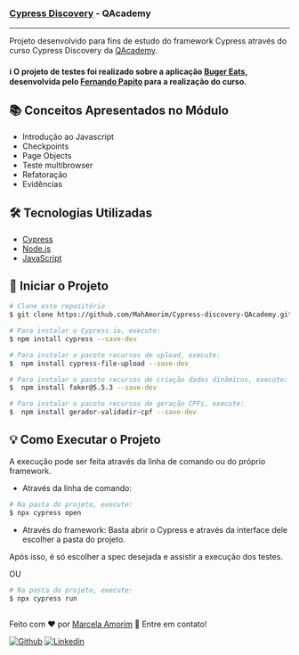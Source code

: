 ### [Cypress Discovery](https://qacademy.io/home/course/cypress-discovery/1) - QAcademy
---

Projeto desenvolvido para fins de estudo do framework Cypress através do curso Cypress Discovery da [QAcademy](https://qacademy.io/).

#### :information_source: O projeto de testes foi realizado sobre a aplicação [Buger Eats](https://buger-eats-qa.vercel.app), desenvolvida pelo [Fernando Papito](https://www.linkedin.com/in/papitoio/) para a realização do curso.

## :books: Conceitos Apresentados no Módulo
- Introdução ao Javascript
- Checkpoints
- Page Objects
- Teste multibrowser
- Refatoração
- Evidências


## :hammer_and_wrench: Tecnologias Utilizadas
- [Cypress](https://www.cypress.io/)
- [Node.js](https://nodejs.org/en/)
- [JavaScript](https://developer.mozilla.org/pt-BR/docs/Web/JavaScript)

## :seedling: Iniciar o Projeto
```bash
# Clone este repositório
$ git clone https://github.com/MahAmorim/Cypress-discovery-QAcademy.git
```

```bash
# Para instalar o Cypress.io, execute:
$ npm install cypress --save-dev
```

```bash
# Para instalar o pacote recursos de upload, execute:
$  npm install cypress-file-upload --save-dev
```

```bash
# Para instalar o pacote recursos de criação dados dinâmicos, execute:
$  npm install faker@5.5.3 --save-dev
```
```bash
# Para instalar o pacote recursos de geração CPFs, execute:
$  npm install gerador-validadir-cpf --save-dev
```
## :bulb: Como Executar o Projeto
A execução pode ser feita através da linha de comando ou do próprio framework.
- Através da linha de comando:
```bash
# Na pasta do projeto, execute:
$ npx cypress open
```
- Através do framework:
Basta abrir o Cypress e através da interface dele escolher a pasta do projeto.

Após isso, é só escolher a spec desejada e assistir a execução dos testes.


OU

```bash
# Na pasta do projeto, execute:
$ npx cypress run
```


##
Feito com ❤️ por <a href="https://www.linkedin.com/in/amorim-marcela/">Marcela Amorim</a> :wave: Entre em contato!

[![Github](https://img.shields.io/badge/-Github-595D60?style=flat-square&logo=Github&logoColor=white&link=https://github.com/MahAmorim/)](https://github.com/MahAmorim/)
[![Linkedin](https://img.shields.io/badge/-LinkedIn-595D60?style=flat-square&logo=Linkedin&logoColor=white&link=https://www.linkedin.com/in/amorim-marcela//)](https://www.linkedin.com/in/amorim-marcela/)


